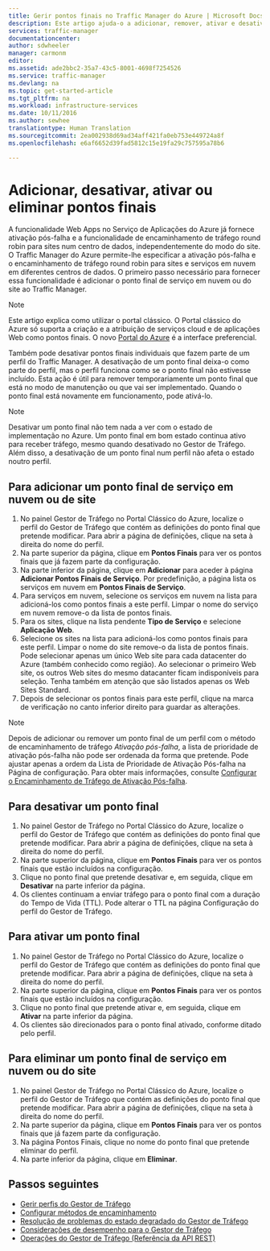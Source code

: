 ```yaml
---
title: Gerir pontos finais no Traffic Manager do Azure | Microsoft Docs
description: Este artigo ajuda-o a adicionar, remover, ativar e desativar pontos finais no Traffic Manager do Azure.
services: traffic-manager
documentationcenter: 
author: sdwheeler
manager: carmonm
editor: 
ms.assetid: ade2bbc2-35a7-43c5-8001-4698f7254526
ms.service: traffic-manager
ms.devlang: na
ms.topic: get-started-article
ms.tgt_pltfrm: na
ms.workload: infrastructure-services
ms.date: 10/11/2016
ms.author: sewhee
translationtype: Human Translation
ms.sourcegitcommit: 2ea002938d69ad34aff421fa0eb753e449724a8f
ms.openlocfilehash: e6af6652d39fad5812c15e19fa29c757595a78b6

---
```


# <a name="add-disable-enable-or-delete-endpoints"></a>Adicionar, desativar, ativar ou eliminar pontos finais

A funcionalidade Web Apps no Serviço de Aplicações do Azure já fornece ativação pós-falha e a funcionalidade de encaminhamento de tráfego round robin para sites num centro de dados, independentemente do modo do site. O Traffic Manager do Azure permite-lhe especificar a ativação pós-falha e o encaminhamento de tráfego round robin para sites e serviços em nuvem em diferentes centros de dados. O primeiro passo necessário para fornecer essa funcionalidade é adicionar o ponto final de serviço em nuvem ou do site ao Traffic Manager.

> [!NOTE]
> Este artigo explica como utilizar o portal clássico. O Portal clássico do Azure só suporta a criação e a atribuição de serviços cloud e de aplicações Web como pontos finais. O novo [Portal do Azure](https://portal.azure.com) é a interface preferencial.

Também pode desativar pontos finais individuais que fazem parte de um perfil do Traffic Manager. A desativação de um ponto final deixa-o como parte do perfil, mas o perfil funciona como se o ponto final não estivesse incluído. Esta ação é útil para remover temporariamente um ponto final que está no modo de manutenção ou que vai ser implementado. Quando o ponto final está novamente em funcionamento, pode ativá-lo.

> [!NOTE]
> Desativar um ponto final não tem nada a ver com o estado de implementação no Azure. Um ponto final em bom estado continua ativo para receber tráfego, mesmo quando desativado no Gestor de Tráfego. Além disso, a desativação de um ponto final num perfil não afeta o estado noutro perfil.

## <a name="to-add-a-cloud-service-or-website-endpoint"></a>Para adicionar um ponto final de serviço em nuvem ou de site

1. No painel Gestor de Tráfego no Portal Clássico do Azure, localize o perfil do Gestor de Tráfego que contém as definições do ponto final que pretende modificar. Para abrir a página de definições, clique na seta à direita do nome do perfil.
2. Na parte superior da página, clique em **Pontos Finais** para ver os pontos finais que já fazem parte da configuração.
3. Na parte inferior da página, clique em **Adicionar** para aceder à página **Adicionar Pontos Finais de Serviço**. Por predefinição, a página lista os serviços em nuvem em **Pontos Finais de Serviço**.
4. Para serviços em nuvem, selecione os serviços em nuvem na lista para adicioná-los como pontos finais a este perfil. Limpar o nome do serviço em nuvem remove-o da lista de pontos finais.
5. Para os sites, clique na lista pendente **Tipo de Serviço** e selecione **Aplicação Web**.
6. Selecione os sites na lista para adicioná-los como pontos finais para este perfil. Limpar o nome do site remove-o da lista de pontos finais. Pode selecionar apenas um único Web site para cada datacenter do Azure (também conhecido como região). Ao selecionar o primeiro Web site, os outros Web sites do mesmo datacanter ficam indisponíveis para seleção. Tenha também em atenção que são listados apenas os Web Sites Standard.
7. Depois de selecionar os pontos finais para este perfil, clique na marca de verificação no canto inferior direito para guardar as alterações.

> [!NOTE]
> Depois de adicionar ou remover um ponto final de um perfil com o método de encaminhamento de tráfego *Ativação pós-falha*, a lista de prioridade de ativação pós-falha não pode ser ordenada da forma que pretende. Pode ajustar apenas a ordem da Lista de Prioridade de Ativação Pós-falha na Página de configuração. Para obter mais informações, consulte [Configurar o Encaminhamento de Tráfego de Ativação Pós-falha](traffic-manager-configure-failover-routing-method.md).

## <a name="to-disable-an-endpoint"></a>Para desativar um ponto final

1. No painel Gestor de Tráfego no Portal Clássico do Azure, localize o perfil do Gestor de Tráfego que contém as definições do ponto final que pretende modificar. Para abrir a página de definições, clique na seta à direita do nome do perfil.
2. Na parte superior da página, clique em **Pontos Finais** para ver os pontos finais que estão incluídos na configuração.
3. Clique no ponto final que pretende desativar e, em seguida, clique em **Desativar** na parte inferior da página.
4. Os clientes continuam a enviar tráfego para o ponto final com a duração do Tempo de Vida (TTL). Pode alterar o TTL na página Configuração do perfil do Gestor de Tráfego.

## <a name="to-enable-an-endpoint"></a>Para ativar um ponto final

1. No painel Gestor de Tráfego no Portal Clássico do Azure, localize o perfil do Gestor de Tráfego que contém as definições do ponto final que pretende modificar. Para abrir a página de definições, clique na seta à direita do nome do perfil.
2. Na parte superior da página, clique em **Pontos Finais** para ver os pontos finais que estão incluídos na configuração.
3. Clique no ponto final que pretende ativar e, em seguida, clique em **Ativar** na parte inferior da página.
4. Os clientes são direcionados para o ponto final ativado, conforme ditado pelo perfil.

## <a name="to-delete-a-cloud-service-or-website-endpoint"></a>Para eliminar um ponto final de serviço em nuvem ou do site

1. No painel Gestor de Tráfego no Portal Clássico do Azure, localize o perfil do Gestor de Tráfego que contém as definições do ponto final que pretende modificar. Para abrir a página de definições, clique na seta à direita do nome do perfil.
2. Na parte superior da página, clique em **Pontos Finais** para ver os pontos finais que já fazem parte da configuração.
3. Na página Pontos Finais, clique no nome do ponto final que pretende eliminar do perfil.
4. Na parte inferior da página, clique em **Eliminar**.

## <a name="next-steps"></a>Passos seguintes

* [Gerir perfis do Gestor de Tráfego](traffic-manager-manage-profiles.md)
* [Configurar métodos de encaminhamento](traffic-manager-configure-routing-method.md)
* [Resolução de problemas do estado degradado do Gestor de Tráfego](traffic-manager-troubleshooting-degraded.md)
* [Considerações de desempenho para o Gestor de Tráfego](traffic-manager-performance-considerations.md)
* [Operações do Gestor de Tráfego (Referência da API REST)](http://go.microsoft.com/fwlink/p/?LinkID=313584)




<!--HONumber=Nov16_HO2-->


